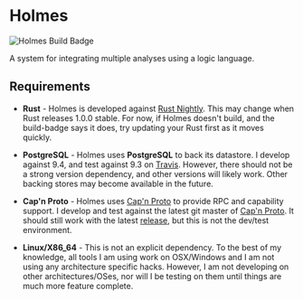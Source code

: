 # Holmes

![Holmes Build Badge](https://travis-ci.org/maurer/holmes.svg?branch=rust)

A system for integrating multiple analyses using a logic language.

## Requirements
* **Rust** - Holmes is developed against [Rust Nightly](https://static.rust-lang.org/dist/rust-nightly-x86_64-unknown-linux-gnu.tar.gz).
  This may change when Rust releases 1.0.0 stable.
  For now, if Holmes doesn't build, and the build-badge says it does, try updating your Rust first as it moves quickly.

* **PostgreSQL** - Holmes uses **PostgreSQL** to back its datastore.
  I develop against 9.4, and test against 9.3 on [Travis](https://travis-ci.org/maurer/holmes).
  However, there should not be a strong version dependency, and other versions will likely work.
  Other backing stores may become available in the future.

* **Cap'n Proto** - Holmes uses [Cap'n Proto](https://capnproto.org/) to provide RPC and capability support.
  I develop and test against the latest git master of [Cap'n Proto](https://github.com/sandstorm-io/capnproto).
  It should still work with the latest [release](https://capnproto.org/capnproto-c++-0.5.1.tar.gz), but this is not the dev/test environment.

* **Linux/X86_64** - This is not an explicit dependency.
  To the best of my knowledge, all tools I am using work on OSX/Windows and I am not using any architecture specific hacks.
  However, I am not developing on other architectures/OSes, nor will I be testing on them until things are much more feature complete.
